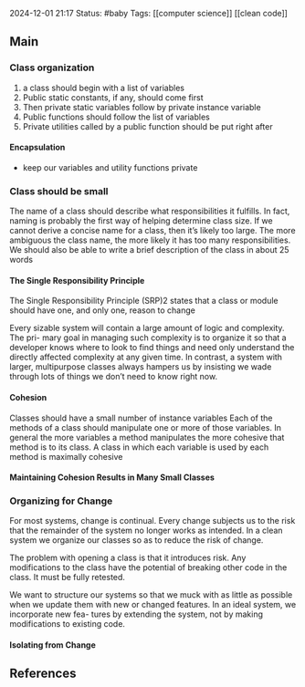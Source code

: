 2024-12-01 21:17
Status: #baby
Tags: [[computer science]] [[clean code]]

## Main
### Class organization 
1. a class should begin with a list of variables
2. Public static constants, if any, should come first
3. Then private static variables follow by private instance variable
4. Public functions should follow the list of variables
5. Private utilities called by a public function should be put right after
#### Encapsulation
- keep our variables and utility functions private
### Class should be small
The name of a class should describe what responsibilities it fulfills. In fact, naming is probably the first way of helping determine class size. If we cannot derive a concise name for a class, then it’s likely too large. The more ambiguous the class name, the more likely it has too many responsibilities.
We should also be able to write a brief description of the class in about 25 words
#### The Single Responsibility Principle
The Single Responsibility Principle (SRP)2 states that a class or module should have one, and only one, reason to change

Every sizable system will contain a large amount of logic and complexity. The pri- mary goal in managing such complexity is to organize it so that a developer knows where
to look to find things and need only understand the directly affected complexity at any given time. In contrast, a system with larger, multipurpose classes always hampers us by insisting we wade through lots of things we don’t need to know right now.
#### Cohesion
Classes should have a small number of instance variables
Each of the methods of a class should manipulate one or more of those variables. In general the more variables a method manipulates the more cohesive that method is to its class. A class in which each variable is used by each method is maximally cohesive
#### Maintaining Cohesion Results in Many Small Classes


### Organizing for Change
For most systems, change is continual. Every change subjects us to the risk that the remainder of the system no longer works as intended. In a clean system we organize our classes so as to reduce the risk of change.

The problem with opening a class is that it introduces risk. Any modifications to the class have the potential of breaking other code in the class. It must be fully retested.

We want to structure our systems so that we muck with as little as possible when we update them with new or changed features. In an ideal system, we incorporate new fea- tures by extending the system, not by making modifications to existing code.

#### Isolating from Change
## References


